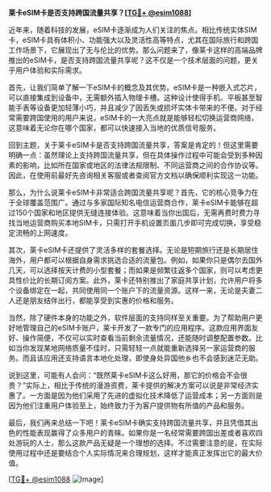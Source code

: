 **莱卡eSIM卡是否支持跨国流量共享？[[TG💪+ @esim1088](https://t.me/s/esim1088)]**

近年来，随着科技的发展，eSIM卡逐渐成为人们关注的焦点。相比传统实体SIM卡，eSIM卡具有体积小、功能强大以及灵活性高等特点，尤其在国际旅行和跨国工作场景下，它展现出了无与伦比的优势。那么问题来了，像莱卡这样的高端品牌推出的eSIM卡，是否支持跨国流量共享呢？这不仅是一个技术层面的问题，更关乎用户体验和实际需求。

首先，让我们简单了解一下eSIM卡的概念及其优势。eSIM卡是一种嵌入式芯片，可以直接集成到设备中，无需额外插入物理卡槽。这种设计使得手机、平板甚至智能手表等设备更加轻薄小巧，并且减少了因丢失或损坏实体卡带来的不便。对于经常需要跨国使用的用户来说，eSIM卡的一大亮点就是能够轻松切换运营商网络，这意味着无论你在哪个国家，都可以快速接入当地的优质信号服务。

回到主题，关于莱卡eSIM卡是否支持跨国流量共享，答案是肯定的！但这里需要明确一点：虽然理论上支持跨国流量共享，但在具体操作过程中可能会受到多种因素的影响，比如所在国家或地区的法律法规限制、不同运营商之间的合作协议等。因此，在使用前最好先咨询相关客服或者查阅官方文档以确保顺利实现这一功能。

那么，为什么说莱卡eSIM卡非常适合跨国流量共享呢？首先，它的核心竞争力在于全球覆盖范围广。通过与多家国际知名电信运营商合作，莱卡eSIM卡能够在超过150个国家和地区提供无缝连接体验。这意味着当你出国后，无需再费时费力寻找当地运营商购买本地SIM卡，只需打开手机设置页面几步即可完成切换，享受稳定流畅的上网速度。

其次，莱卡eSIM卡还提供了灵活多样的套餐选择。无论是短期旅行还是长期居住海外，用户都可以根据自身需求挑选合适的流量包。例如，如果你只是偶尔去国外几天，可以选择按天计费的小型套餐；而如果是频繁往返多个国家，则可以考虑更具性价比的长期订阅方案。此外，莱卡还特别推出了家庭共享计划，允许用户将多个设备绑定在一起，共同使用同一个账户下的流量资源。这样一来，无论是夫妻二人还是朋友结伴出行，都能享受到实惠的价格和服务。

当然，除了硬件本身的功能之外，软件层面的支持同样至关重要。为了帮助用户更好地管理自己的eSIM卡账户，莱卡开发了一款专门的应用程序。这款应用界面友好、操作简便，不仅可以实时查看当前剩余流量情况，还能随时调整配置参数。比如当你发现某地网络质量不佳时，只需轻轻一点就能重新选择另一家运营商的服务。而且该应用还支持语言本地化处理，即使身处异国他乡也不会感到迷茫无助。

说到这里，可能有人会问：“既然莱卡eSIM卡这么好用，那它的价格会不会很贵？”实际上，相比于传统的漫游资费，莱卡提供的解决方案可以说是非常经济实惠了。一方面是因为他们采用了先进的虚拟化技术降低了运营成本；另一方面则是因为他们注重用户体验至上，始终致力于为客户提供物有所值的产品和服务。

最后，我们再来总结一下吧！莱卡eSIM卡确实支持跨国流量共享，并且凭借其出色的性能表现赢得了众多用户的青睐。如果你是一名经常需要跨国出差或者喜欢四处游玩的人士，那么这款产品无疑是一个理想的选择。不过需要注意的是，在实际使用过程中还是要结合个人实际情况来合理规划，这样才能真正发挥出它的最大价值。

[[TG💪+ @esim1088](https://t.me/s/esim1088) ![Image](https://i.postimg.cc/4NQfJmqS/Snipaste-2025-05-13-00-14-12.png)]